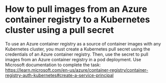 
# How to pull images from an Azure container registry to a Kubernetes cluster using a pull secret
To use an Azure container registry as a source of container images with any Kubernetes cluster, 
you must create a Kubernetes pull secret using the credentials of an Azure container registry. 
Then, use the secret to pull images from an Azure container registry in a pod deployment. 
Use Microsoft documentation to complete the task:
https://learn.microsoft.com/en-us/azure/container-registry/container-registry-auth-kubernetes#create-a-service-principal